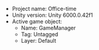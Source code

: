 <!-- UNITY CODE ASSIST INSTRUCTIONS START -->
- Project name: Office-time
- Unity version: Unity 6000.0.42f1
- Active game object:
  - Name: GameManager
  - Tag: Untagged
  - Layer: Default
<!-- UNITY CODE ASSIST INSTRUCTIONS END -->